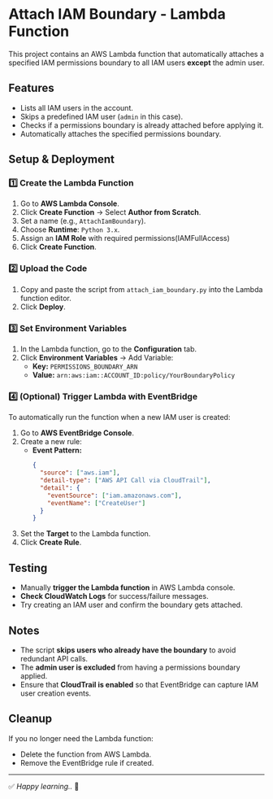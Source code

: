 # Attach IAM Boundary - Lambda Function

This project contains an AWS Lambda function that automatically attaches a specified IAM permissions boundary to all IAM users **except** the admin user.

## Features

- Lists all IAM users in the account.
- Skips a predefined IAM user (`admin` in this case).
- Checks if a permissions boundary is already attached before applying it.
- Automatically attaches the specified permissions boundary.


## Setup & Deployment

### 1️⃣ Create the Lambda Function

1. Go to **AWS Lambda Console**.
2. Click **Create Function** → Select **Author from Scratch**.
3. Set a name (e.g., `AttachIamBoundary`).
4. Choose **Runtime**: `Python 3.x`.
5. Assign an **IAM Role** with required permissions(IAMFullAccess)
6. Click **Create Function**.

### 2️⃣ Upload the Code

1. Copy and paste the script from `attach_iam_boundary.py` into the Lambda function editor.
2. Click **Deploy**.

### 3️⃣ Set Environment Variables

1. In the Lambda function, go to the **Configuration** tab.
2. Click **Environment Variables** → Add Variable:
   - **Key:** `PERMISSIONS_BOUNDARY_ARN`
   - **Value:** `arn:aws:iam::ACCOUNT_ID:policy/YourBoundaryPolicy`

### 4️⃣ (Optional) Trigger Lambda with EventBridge

To automatically run the function when a new IAM user is created:

1. Go to **AWS EventBridge Console**.
2. Create a new rule:
   - **Event Pattern:**
     ```json
     {
       "source": ["aws.iam"],
       "detail-type": ["AWS API Call via CloudTrail"],
       "detail": {
         "eventSource": ["iam.amazonaws.com"],
         "eventName": ["CreateUser"]
       }
     }
     ```
3. Set the **Target** to the Lambda function.
4. Click **Create Rule**.

## Testing

- Manually **trigger the Lambda function** in AWS Lambda console.
- **Check CloudWatch Logs** for success/failure messages.
- Try creating an IAM user and confirm the boundary gets attached.

## Notes

- The script **skips users who already have the boundary** to avoid redundant API calls.
- The **admin user is excluded** from having a permissions boundary applied.
- Ensure that **CloudTrail is enabled** so that EventBridge can capture IAM user creation events.

## Cleanup

If you no longer need the Lambda function:

- Delete the function from AWS Lambda.
- Remove the EventBridge rule if created.
---

✅ *Happy learning..* 🚀

